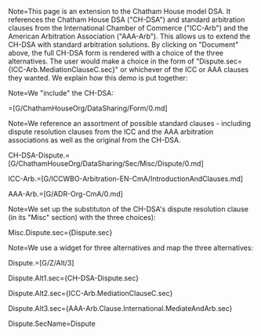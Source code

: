 Note=This page is an extension to the Chatham House model DSA.  It references the Chatham House DSA ("CH-DSA") and standard arbitration clauses from the International Chamber of Commerce ("ICC-Arb") and the American Arbitration Association ("AAA-Arb").  This allows us to extend the CH-DSA with standard arbitration solutions.  By clicking on "Document" above, the full CH-DSA form is rendered with a choice of the three alternatives.  The user would make a choice in the form of "Dispute.sec={ICC-Arb.MediationClauseC.sec}" or whichever of the ICC or AAA clauses they wanted.  We explain how this demo is put together:

Note=We "include" the CH-DSA:

=[G/ChathamHouseOrg/DataSharing/Form/0.md]

Note=We reference an assortment of possible standard clauses - including dispute resolution clauses from the ICC and the AAA arbitration associations as well as the original from the CH-DSA. 

CH-DSA-Dispute.=[G/ChathamHouseOrg/DataSharing/Sec/Misc/Dispute/0.md]

ICC-Arb.=[G/ICCWBO-Arbitration-EN-CmA/IntroductionAndClauses.md]

AAA-Arb.=[G/ADR-Org-CmA/0.md]

Note=We set up the substituton of the CH-DSA's dispute resolution clause (in its "Misc" section) with the three choices):

Misc.Dispute.sec={Dispute.sec}

Note=We use a widget for three alternatives and map the three alternatives:

Dispute.=[G/Z/Alt/3]

Dispute.Alt1.sec={CH-DSA-Dispute.sec}

Dispute.Alt2.sec={ICC-Arb.MediationClauseC.sec}

Dispute.Alt3.sec={AAA-Arb.Clause.International.MediateAndArb.sec}

Dispute.SecName=Dispute
